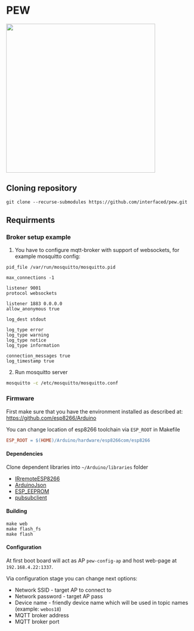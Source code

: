 # PEW

<img src="https://user-images.githubusercontent.com/5644712/152895296-a4d8e555-7c24-440f-aa41-4fc5790dde6a.png" width="400" />

## Cloning repository

```
git clone --recurse-submodules https://github.com/interfaced/pew.git
```

## Requirments

### Broker setup example

1. You have to configure mqtt-broker with support of websockets, for example mosquitto config:

```
pid_file /var/run/mosquitto/mosquitto.pid

max_connections -1

listener 9001
protocol websockets

listener 1883 0.0.0.0
allow_anonymous true

log_dest stdout

log_type error
log_type warning
log_type notice
log_type information

connection_messages true
log_timestamp true
```

2. Run mosquitto server

```sh
mosquitto -c /etc/mosquitto/mosquitto.conf
```

### Firmware

First make sure that you have the environment installed as described at: https://github.com/esp8266/Arduino

You can change location of esp8266 toolchain via `ESP_ROOT` in Makefile

```Makefile
ESP_ROOT = $(HOME)/Arduino/hardware/esp8266com/esp8266
```

#### Dependencies

Clone dependent libraries into `~/Arduino/libraries` folder

* [IRremoteESP8266](https://github.com/crankyoldgit/IRremoteESP8266)
* [ArduinoJson](https://github.com/bblanchon/ArduinoJson)
* [ESP_EEPROM](https://github.com/jwrw/ESP_EEPROM)
* [pubsubclient](https://github.com/knolleary/pubsubclient)

#### Building

```
make web
make flash_fs
make flash
```

#### Configuration

At first boot board will act as AP `pew-config-ap` and host web-page at `192.168.4.22:1337`.

Via configuration stage you can change next options:

* Network SSID - target AP to connect to
* Network password - target AP pass
* Device name - friendly device name which will be used in topic names (example: `webos18`)
* MQTT broker address
* MQTT broker port
